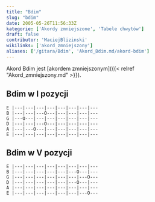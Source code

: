 ```yaml
---
title: "Bdim"
slug: "bdim"
date: 2005-05-26T11:56:33Z
kategorie: ['Akordy zmniejszone', 'Tabele chwytów']
draft: false
contributor: 'MaciejBlizinski'
wikilinks: ['akord_zmniejszony']
aliases: ['/gitara/Bdim', 'Akord_Bdim.md/akord-bdim']
---
```

Akord Bdim jest [akordem zmniejszonym]({{< relref "Akord_zmniejszony.md" >}}).

## Bdim w I pozycji


```
E |---|---|---|---|---|---|---|---
B |---|---|---O---|---|---|---|---
G |---O---|---|---|---|---|---|---
D |---|---|---O---|---|---|---|---
A |---|---O---|---|---|---|---|---
E |---|---|---|---|---|---|---|---
```


## Bdim w V pozycji


```
E |---|---|---|---|---|---|---|---
B |---|---|---|---|---|---O---|---
G |---|---|---|---|---|---|---O---
D |---|---|---|---|---|---O---|---
A |---|---|---|---|---|---|---|---
E |---|---|---|---|---|---|---O---
```



